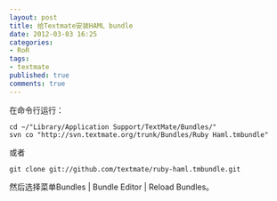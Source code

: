 ```yaml
---
layout: post
title: 给Textmate安装HAML bundle
date: 2012-03-03 16:25
categories:
- RoR
tags:
- textmate
published: true
comments: true
---
```

在命令行运行：

    cd ~/"Library/Application Support/TextMate/Bundles/"
    svn co "http://svn.textmate.org/trunk/Bundles/Ruby Haml.tmbundle"

或者

    git clone git://github.com/textmate/ruby-haml.tmbundle.git
    
然后选择菜单Bundles | Bundle Editor | Reload Bundles。
